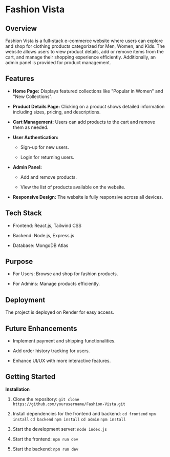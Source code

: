 # Fashion Vista

## Overview

Fashion Vista is a full-stack e-commerce website where users can explore and shop for clothing products categorized for Men, Women, and Kids. The website allows users to view product details, add or remove items from the cart, and manage their shopping experience efficiently. Additionally, an admin panel is provided for product management.

## Features

* **Home Page:** Displays featured collections like "Popular in Women" and "New Collections".

* **Product Details Page:** Clicking on a product shows detailed information including sizes, pricing, and descriptions.

* **Cart Management:** Users can add products to the cart and remove them as needed.

* **User Authentication:**

  * Sign-up for new users.

  * Login for returning users.

* **Admin Panel:**

  * Add and remove products.

  * View the list of products available on the website.

* **Responsive Design:** The website is fully responsive across all devices.

## Tech Stack

* Frontend: React.js, Tailwind CSS

* Backend: Node.js, Express.js

* Database: MongoDB Atlas
  
## Purpose

* For Users: Browse and shop for fashion products.

* For Admins: Manage products efficiently.

## Deployment

The project is deployed on Render for easy access.

## Future Enhancements

* Implement payment and shipping functionalities.

* Add order history tracking for users.

* Enhance UI/UX with more interactive features.

## Getting Started

**Installation**

1. Clone the repository:
`git clone https://github.com/yourusername/Fashion-Vista.git`

2. Install dependencies for the frontend and backend:
`cd frontend`
`npm install`
`cd backend`
`npm install`
`cd admin`
`npm install`

4. Start the development server:
`node index.js`

5. Start the frontend:
`npm run dev`

6. Start the backend:
`npm run dev`
